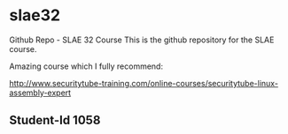 # slae32
Github Repo - SLAE 32 Course
This is the github repository for the SLAE course.

Amazing course which I fully recommend:

http://www.securitytube-training.com/online-courses/securitytube-linux-assembly-expert

## Student-Id 1058

